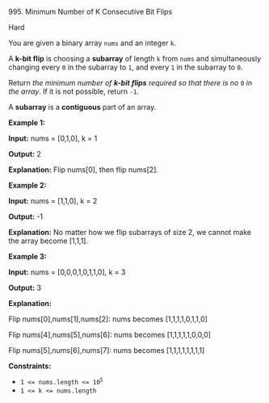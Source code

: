 995\. Minimum Number of K Consecutive Bit Flips

Hard

You are given a binary array `nums` and an integer `k`.

A **k-bit flip** is choosing a **subarray** of length `k` from `nums` and simultaneously changing every `0` in the subarray to `1`, and every `1` in the subarray to `0`.

Return _the minimum number of **k-bit flips** required so that there is no_ `0` _in the array_. If it is not possible, return `-1`.

A **subarray** is a **contiguous** part of an array.

**Example 1:**

**Input:** nums = [0,1,0], k = 1

**Output:** 2

**Explanation:** Flip nums[0], then flip nums[2].

**Example 2:**

**Input:** nums = [1,1,0], k = 2

**Output:** -1

**Explanation:** No matter how we flip subarrays of size 2, we cannot make the array become [1,1,1].

**Example 3:**

**Input:** nums = [0,0,0,1,0,1,1,0], k = 3

**Output:** 3

**Explanation:** 

Flip nums[0],nums[1],nums[2]: nums becomes [1,1,1,1,0,1,1,0] 

Flip nums[4],nums[5],nums[6]: nums becomes [1,1,1,1,1,0,0,0] 

Flip nums[5],nums[6],nums[7]: nums becomes [1,1,1,1,1,1,1,1]

**Constraints:**

*   <code>1 <= nums.length <= 10<sup>5</sup></code>
*   `1 <= k <= nums.length`
